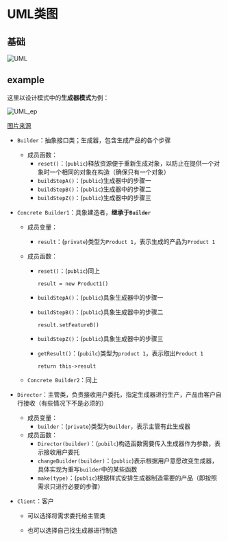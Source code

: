 # UML类图

## 基础

![UML](https://myblog-1308923350.cos.ap-guangzhou.myqcloud.com/img/UML.drawio.png)

## example

这里以设计模式中的**生成器模式**为例：

![UML_ep](https://myblog-1308923350.cos.ap-guangzhou.myqcloud.com/img/UML_ep.drawio.png)

[图片来源](https://refactoringguru.cn/design-patterns/builder)

* `Builder`：抽象接口类；生成器，包含生成产品的各个步骤

  * 成员函数：
    * `reset()`：(`public`)释放资源便于重新生成对象，以防止在提供一个对象时一个相同的对象在构造（确保只有一个对象）
    * `buildStepA()`：(`public`)生成器中的步骤一
    * `buildStepB()`：(`public`)生成器中的步骤二
    * `buildStepZ()`：(`public`)生成器中的步骤三

* `Concrete Builder1`：具象建造者，**继承于`Builder`**

  * 成员变量：

    * `result`：(`private`)类型为`Product 1`，表示生成的产品为`Product 1`

  * 成员函数：

    * `reset()`：(`public`)同上

      `result = new Product1()`

    * `buildStepA()`：(`public`)具象生成器中的步骤一

    * `buildStepB()`：(`public`)具象生成器中的步骤二

      `result.setFeatureB()`

    * `buildStepZ()`：(`public`)具象生成器中的步骤三

    * `getResult()`：(`pubilc`)类型为`product 1`，表示取出`Product 1`

      `return this->result`

  * `Concrete Builder2`：同上

* `Director`：主管类，负责接收用户委托，指定生成器进行生产，产品由客户自行接收（有些情况下不是必须的）

  * 成员变量：
    * `builder`：(`private`)类型为`Builder`，表示主管有此生成器
  * 成员函数：
    * `Director(builder)`：(`pubilc`)构造函数需要传入生成器作为参数，表示接收用户委托
    * `changeBuilder(builder)`：(`public`)表示根据用户意愿改变生成器，具体实现为重写`builder`中的某些函数
    * `make(type)`：(`public`)根据样式安排生成器制造需要的产品（即按照需求只进行必要的步骤）

* `Client`：客户

  * 可以选择将需求委托给主管类

  * 也可以选择自己找生成器进行制造

    